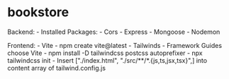 # bookstore

Backend:
    - Installed Packages:
        - Cors
        - Express
        - Mongoose
        - Nodemon

Frontend:
    - Vite
        - npm create vite@latest
    - Tailwinds
        - Framework Guides choose Vite
        - npm install -D tailwindcss postcss autoprefixer
        - npx tailwindcss init
        - Insert ["./index.html",
        "./src/**/*.{js,ts,jsx,tsx}",] into content array of tailwind.config.js

